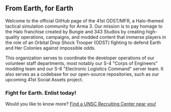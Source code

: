 ## From Earth, for Earth

Welcome to the official GitHub page of the 41st ODST/MFR, a Halo-themed tactical simulation community for Arma 3. Our mission is to pay homage to the Halo franchise created by Bungie and 343 Studios by creating high-quality operations, campaigns, and modded content that immerse players in the role of an Orbital Drop Shock Trooper (ODST) fighting to defend Earth and Her Colonies against impossible odds.

This organization serves to coordinate the developer operations of our volunteer staff departments, most notably our S-4 "Corps of Engineers" modding team and our S-6 "Electronic Logistics Command" server team. It also serves as a codebase for our open-source repositories, such as our upcoming 41st Social Assets project.

### Fight for Earth. Enlist today! 

Would you like to know more?
[Find a UNSC Recruiting Center near you!](https://discord.gg/B5RGQNh)


<!--

**Here are some ideas to get you started:**

🙋‍♀️ A short introduction - what is your organization all about?
🌈 Contribution guidelines - how can the community get involved?
👩‍💻 Useful resources - where can the community find your docs? Is there anything else the community should know?
🍿 Fun facts - what does your team eat for breakfast?
🧙 Remember, you can do mighty things with the power of [Markdown](https://docs.github.com/github/writing-on-github/getting-started-with-writing-and-formatting-on-github/basic-writing-and-formatting-syntax)
-->
